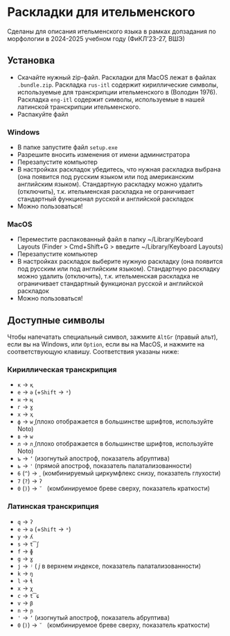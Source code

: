 # Раскладки для ительменского
Сделаны для описания ительменского языка в рамках допзадания по морфологии в 2024-2025 учебном году (ФиКЛʼ23-27, ВШЭ)

## Установка
- Скачайте нужный zip-файл. Раскладки для MacOS лежат в файлах `.bundle.zip`. Раскладка `rus-itl` содержит кириллические символы, используемые для транскрипции ительменского в (Володин 1976). Раскладка `eng-itl` содержит символы, используемые в нашей латинской транскрипции ительменского.
- Распакуйте файл
### Windows
- В папке запустите файл `setup.exe`
- Разрешите вносить изменения от имени администратора
- Перезапустите компьютер
- В настройках раскладок убедитесь, что нужная раскладка выбрана (она появится под русским языком или под американским английским языком). Стандартную раскладку можно удалить (отключить), т.к. ительменская раскладка не ограничивает стандартный функционал русской и английской раскладок
- Можно пользоваться!
### MacOS
- Переместите распакованный файл в папку ~/Library/Keyboard Layouts (Finder > Cmd+Shift+G > введите ~/Library/Keyboard Layouts)
- Перезапустите компьютер
- В настройках раскладок выберите нужную раскладку (она появится под русским или под английским языком). Стандартную раскладку можно удалить (отключить), т.к. ительменская раскладка не ограничивает стандартный функционал русской и английской раскладок
- Можно пользоваться!

## Доступные символы
Чтобы напечатать специальный символ, зажмите `AltGr` (правый альт), если вы на Windows, или `Option`, если вы на MacOS, и нажмите на соответствующую клавишу. Соответствия указаны ниже:

### Кириллическая транскрипция
- `к` → `қ`
- `е` → `ә` (+`Shift` → `ᵊ`)
- `н` → `ң`
- `г` → `ɣ`
- `х` → `ҳ`
- `ф` → `ԝ̭` (плохо отображается в большинстве шрифтов, используйте Noto)
- `в` → `ԝ`
- `л` → `л̭` (плохо отображается в большинстве шрифтов, используйте Noto)
- `ъ` → `ʼ` (изогнутый апостроф, показатель абруптива)
- `ь` → `'` (прямой апостроф, показатель палатализованности)
- `6` (`^`) → `ꞈ` (комбинируемый циркумфлекс снизу, показатель глухости)
- `7` (`?`) → `ʔ`
- `0` (`)`) → `˘ ` (комбинируемое бреве сверху, показатель краткости)

### Латинская транскрипция

- `q` → `ʔ`
- `e` → `ə` (+`Shift` → `ᵊ`)
- `y` → `ʎ`
- `s` → `t͡ʃ`
- `f` → `ɸ`
- `g` → `ɣ`
- `j` → `ʲ` ( _j_ в верхнем индексе, показатель палатализованности)
- `k` → `ŋ`
- `l` → `ɬ`
- `x` → `χ`
- `c` → `t͡ɕ`
- `v` → `β`
- `n` → `ɲ`
- `'` → `ʼ` (изогнутый апостроф, показатель абруптива)
- `0` (`)`) → `˘ ` (комбинируемое бреве сверху, показатель краткости)
